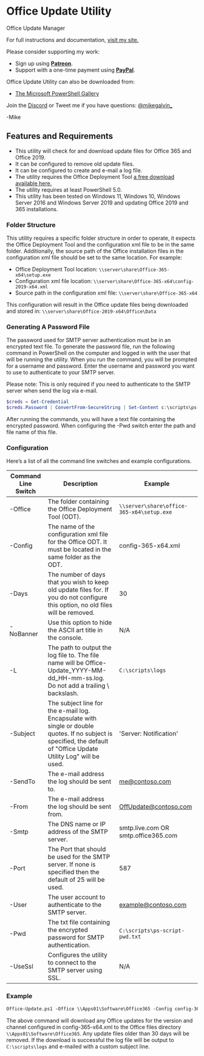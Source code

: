 # Office Update Utility

Office Update Manager

For full instructions and documentation, [visit my site.](https://gal.vin/utils/office-update-utility/)

Please consider supporting my work:

* Sign up using [**Patreon**](https://www.patreon.com/mikegalvin).
* Support with a one-time payment using [**PayPal**](https://www.paypal.me/digressive).

Office Update Utility can also be downloaded from:

* [The Microsoft PowerShell Gallery](https://www.powershellgallery.com/packages/Office-Update)

Join the [Discord](http://discord.gg/5ZsnJ5k) or Tweet me if you have questions: [@mikegalvin_](https://twitter.com/mikegalvin_)

-Mike

## Features and Requirements

* This utility will check for and download update files for Office 365 and Office 2019.
* It can be configured to remove old update files.
* It can be configured to create and e-mail a log file.
* The utility requires the Office Deployment Tool [a free download available here.](https://www.microsoft.com/en-us/download/details.aspx?id=49117)
* The utility requires at least PowerShell 5.0.
* This utility has been tested on Windows 11, Windows 10, Windows Server 2016 and Windows Server 2019 and updating Office 2019 and 365 installations.

### Folder Structure

This utility requires a specific folder structure in order to operate, it expects the Office Deployment Tool and the configuration xml file to be in the same folder. Additionally, the source path of the Office installation files in the configuration xml file should be set to the same location. For example:

* Office Deployment Tool location: ```\\server\share\Office-365-x64\setup.exe```
* Configuration xml file location: ```\\server\share\Office-365-x64\config-2019-x64.xml```
* Source path in the configuration xml file: ```\\server\share\Office-365-x64```

This configuration will result in the Office update files being downloaded and stored in: ```\\server\share\Office-2019-x64\Office\Data```

### Generating A Password File

The password used for SMTP server authentication must be in an encrypted text file. To generate the password file, run the following command in PowerShell on the computer and logged in with the user that will be running the utility. When you run the command, you will be prompted for a username and password. Enter the username and password you want to use to authenticate to your SMTP server.

Please note: This is only required if you need to authenticate to the SMTP server when send the log via e-mail.

``` powershell
$creds = Get-Credential
$creds.Password | ConvertFrom-SecureString | Set-Content c:\scripts\ps-script-pwd.txt
```

After running the commands, you will have a text file containing the encrypted password. When configuring the -Pwd switch enter the path and file name of this file.

### Configuration

Here’s a list of all the command line switches and example configurations.

| Command Line Switch | Description | Example |
| ------------------- | ----------- | ------- |
| -Office | The folder containing the Office Deployment Tool (ODT). | ```\\server\share\office-365-x64\setup.exe``` |
| -Config | The name of the configuration xml file for the Office ODT. It must be located in the same folder as the ODT. | config-365-x64.xml |
| -Days | The number of days that you wish to keep old update files for. If you do not configure this option, no old files will be removed. | 30 |
| -NoBanner | Use this option to hide the ASCII art title in the console. | N/A |
| -L | The path to output the log file to. The file name will be Office-Update_YYYY-MM-dd_HH-mm-ss.log. Do not add a trailing \ backslash. | ```C:\scripts\logs``` |
| -Subject | The subject line for the e-mail log. Encapsulate with single or double quotes. If no subject is specified, the default of "Office Update Utility Log" will be used. | 'Server: Notification' |
| -SendTo | The e-mail address the log should be sent to. | me@contoso.com |
| -From | The e-mail address the log should be sent from. | OffUpdate@contoso.com |
| -Smtp | The DNS name or IP address of the SMTP server. | smtp.live.com OR smtp.office365.com |
| -Port | The Port that should be used for the SMTP server. If none is specified then the default of 25 will be used. | 587 |
| -User | The user account to authenticate to the SMTP server. | example@contoso.com |
| -Pwd | The txt file containing the encrypted password for SMTP authentication. | ```C:\scripts\ps-script-pwd.txt``` |
| -UseSsl | Configures the utility to connect to the SMTP server using SSL. | N/A |

### Example

``` txt
Office-Update.ps1 -Office \\Apps01\Software\Office365 -Config config-365-x64.xml -Days 30 -L C:\scripts\logs -Subject 'Server: Office Update' -SendTo me@contoso.com -From OffUpdate@contoso.com -Smtp smtp.outlook.com -User me@contoso.com -Pwd P@ssw0rd -UseSsl
```

The above command will download any Office updates for the version and channel configured in config-365-x64.xml to the Office files directory ```\\Apps01\Software\Office365```. Any update files older than 30 days will be removed. If the download is successful the log file will be output to ```C:\scripts\logs``` and e-mailed with a custom subject line.
